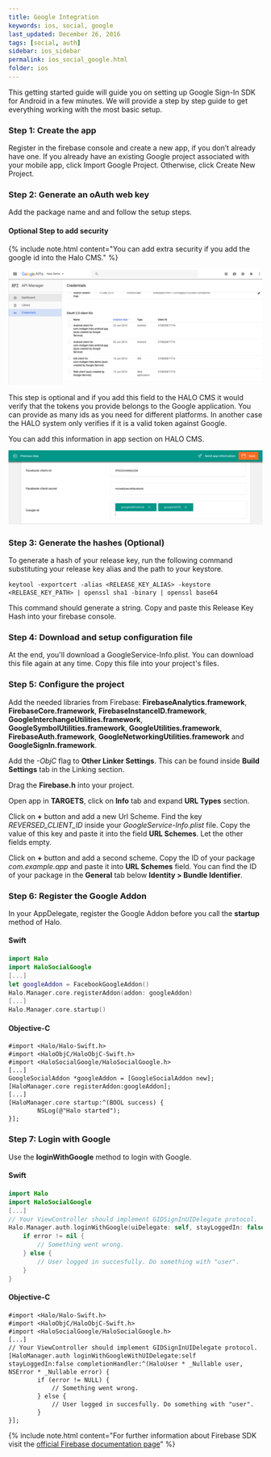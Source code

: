 ```yaml
---
title: Google Integration
keywords: ios, social, google
last_updated: December 26, 2016
tags: [social, auth]
sidebar: ios_sidebar
permalink: ios_social_google.html
folder: ios
---
```


This getting started guide will guide you on setting up Google Sign-In SDK for Android in a few minutes. We will provide a step by step guide to get everything working with the most basic setup.

### Step 1: Create the app

Register in the firebase console and create a new app, if you don’t already have one. If you already have an existing Google project associated with your mobile app, click Import Google Project. Otherwise, click Create New Project.

### Step 2: Generate an oAuth web key

Add the package name and and follow the setup steps.

#### Optional Step to add security

{% include note.html content="You can add extra security if you add the google id into the Halo CMS." %}

![Configure Google project](./images/google-console.png)

This step is optional and if you add this field to the HALO CMS it would verify that the tokens you provide belongs to the Google application. You can provide as many ids as you need for different platforms. In another case the HALO system only verifies if it is a valid token against Google.

You can add this information in app section on HALO CMS.

![Add extra security to facebook tokens](./images/halo-cms-secure-social.png)

### Step 3: Generate the hashes (Optional)

To generate a hash of your release key, run the following command substituting your release key alias and the path to your keystore.

```
keytool -exportcert -alias <RELEASE_KEY_ALIAS> -keystore <RELEASE_KEY_PATH> | openssl sha1 -binary | openssl base64
```
This command should generate a string. Copy and paste this Release Key Hash into your firebase console.

### Step 4: Download and setup configuration file

At the end, you'll download a GoogleService-Info.plist. You can download this file again at any time. Copy this file into your project's files.

### Step 5: Configure the project

Add the needed libraries from Firebase: **FirebaseAnalytics.framework**, **FirebaseCore.framework**, **FirebaseInstanceID.framework**, **GoogleInterchangeUtilities.framework**, **GoogleSymbolUtilities.framework**, **GoogleUtilities.framework**, **FirebaseAuth.framework**, **GoogleNetworkingUtilities.framework** and **GoogleSignIn.framework**.

Add the *-ObjC* flag to **Other Linker Settings**. This can be found inside **Build Settings** tab in the Linking section.

Drag the **Firebase.h** into your project. 

Open app in **TARGETS**, click on **Info** tab and expand **URL Types** section.

Click on **+** button and add a new Url Scheme. Find the key *REVERSED_CLIENT_ID* inside your *GoogleService-Info.plist* file. Copy the value of this key and paste it into the field **URL Schemes**. Let the other fields empty.

Click on **+** button and add a second scheme. Copy the ID of your package *com.example.app* and paste it into **URL Schemes** field. You can find the ID of your package in the **General** tab below **Identity > Bundle Identifier**.

### Step 6: Register the Google Addon

In your AppDelegate, register the Google Addon before you call the **startup** method of Halo.

#### Swift

```swift
import Halo
import HaloSocialGoogle
[...]
let googleAddon = FacebookGoogleAddon()
Halo.Manager.core.registerAddon(addon: googleAddon)
[...]
Halo.Manager.core.startup()
```

#### Objective-C

```objc
#import <Halo/Halo-Swift.h>
#import <HaloObjC/HaloObjC-Swift.h>
#import <HaloSocialGoogle/HaloSocialGoogle.h>
[...]
GoogleSocialAddon *googleAddon = [GoogleSocialAddon new];
[HaloManager.core registerAddon:googleAddon];
[...]
[HaloManager.core startup:^(BOOL success) {
        NSLog(@"Halo started");
}];
```

### Step 7: Login with Google

Use the **loginWithGoogle** method to login with Google. 

#### Swift

```swift
import Halo
import HaloSocialGoogle
[...]
// Your ViewController should implement GIDSignInUIDelegate protocol.
Halo.Manager.auth.loginWithGoogle(uiDelegate: self, stayLoggedIn: false) { (user, error) in
	if error != nil {
		// Something went wrong.
	} else {
		// User logged in succesfully. Do something with "user".
	}
}
```

#### Objective-C

```objc
#import <Halo/Halo-Swift.h>
#import <HaloObjC/HaloObjC-Swift.h>
#import <HaloSocialGoogle/HaloSocialGoogle.h>
[...]
// Your ViewController should implement GIDSignInUIDelegate protocol.
[HaloManager.auth loginWithGoogleWithUIDelegate:self stayLoggedIn:false completionHandler:^(HaloUser * _Nullable user, NSError * _Nullable error) {
        if (error != NULL) {
            // Something went wrong.
        } else {
            // User logged in succesfully. Do something with "user".
        }
}];
```

{% include note.html content="For further information about Firebase SDK visit the [official Firebase documentation page](https://firebase.google.com/docs/ios/setup)" %}